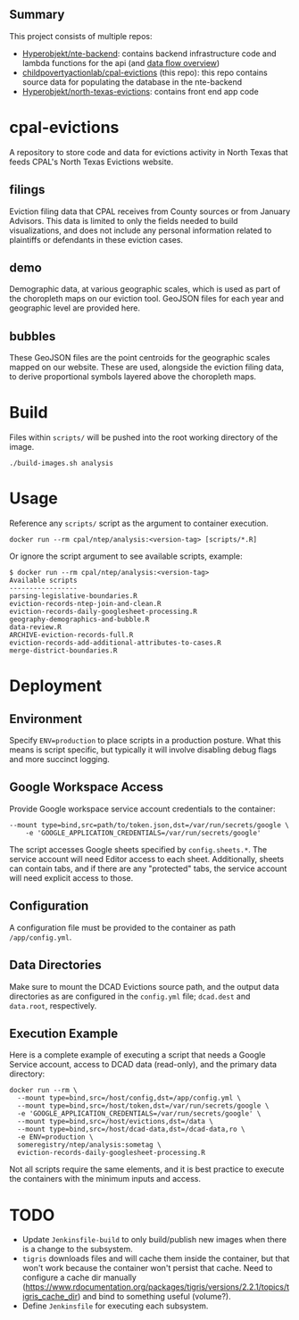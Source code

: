 ## Summary

This project consists of multiple repos:

- [Hyperobjekt/nte-backend](https://github.com/Hyperobjekt/nte-backend): contains backend infrastructure code and lambda functions for the api (and [data flow overview](https://github.com/Hyperobjekt/nte-backend/blob/main/CONTRIBUTING.md#data-flow))
- [childpovertyactionlab/cpal-evictions](https://github.com/childpovertyactionlab/cpal-evictions) (this repo): this repo contains source data for populating the database in the nte-backend
- [Hyperobjekt/north-texas-evictions](https://github.com/Hyperobjekt/north-texas-evictions): contains front end app code

# cpal-evictions
 A repository to store code and data for evictions activity in North Texas that feeds CPAL's North Texas Evictions website.

## filings
Eviction filing data that CPAL receives from County sources or from January Advisors. This data is limited to only the fields needed to build visualizations, and does not include any personal information related to plaintiffs or defendants in these eviction cases.

## demo
Demographic data, at various geographic scales, which is used as part of the choropleth maps on our eviction tool. GeoJSON files for each year and geographic level are provided here.

## bubbles
These GeoJSON files are the point centroids for the geographic scales mapped on our website. These are used, alongside the eviction filing data, to derive proportional symbols layered above the choropleth maps. 


# Build

Files within `scripts/` will be pushed into the root working directory of the image.

`./build-images.sh analysis`

# Usage

Reference any `scripts/` script as the argument to container execution.

`docker run --rm cpal/ntep/analysis:<version-tag> [scripts/*.R]`

Or ignore the script argument to see available scripts, example:

```
$ docker run --rm cpal/ntep/analysis:<version-tag>
Available scripts
-----------------
parsing-legislative-boundaries.R
eviction-records-ntep-join-and-clean.R
eviction-records-daily-googlesheet-processing.R
geography-demographics-and-bubble.R
data-review.R
ARCHIVE-eviction-records-full.R
eviction-records-add-additional-attributes-to-cases.R
merge-district-boundaries.R
```

# Deployment

## Environment

Specify `ENV=production` to place scripts in a production posture. What this means is script
specific, but typically it will involve disabling debug flags and more succinct logging.

## Google Workspace Access

Provide Google workspace service account credentials to the container:
```
--mount type=bind,src=path/to/token.json,dst=/var/run/secrets/google \
	-e 'GOOGLE_APPLICATION_CREDENTIALS=/var/run/secrets/google'
```

The script accesses Google sheets specified by `config.sheets.*`. The service account will need Editor
access to each sheet. Additionally, sheets can contain tabs, and if there are any "protected" tabs,
the service account will need explicit access to those.

## Configuration

A configuration file must be provided to the container as path `/app/config.yml`.

## Data Directories

Make sure to mount the DCAD Evictions source path, and the output data directories as are
configured in the `config.yml` file; `dcad.dest` and `data.root`, respectively.

## Execution Example

Here is a complete example of executing a script that needs a Google Service account, access to DCAD data (read-only), and the primary data directory:

```
docker run --rm \
  --mount type=bind,src=/host/config,dst=/app/config.yml \
  --mount type=bind,src=/host/token,dst=/var/run/secrets/google \
  -e 'GOOGLE_APPLICATION_CREDENTIALS=/var/run/secrets/google' \
  --mount type=bind,src=/host/evictions,dst=/data \
  --mount type=bind,src=/host/dcad-data,dst=/dcad-data,ro \
  -e ENV=production \
  someregistry/ntep/analysis:sometag \
  eviction-records-daily-googlesheet-processing.R
```

Not all scripts require the same elements, and it is best practice to execute the containers with the
minimum inputs and access.


# TODO

- Update `Jenkinsfile-build` to only build/publish new images when there is a change to the subsystem.
- `tigris` downloads files and will cache them inside the container, but that won't work because the container won't persist that cache. Need to configure a cache dir manually (https://www.rdocumentation.org/packages/tigris/versions/2.2.1/topics/tigris_cache_dir) and bind to something useful (volume?).
- Define `Jenkinsfile` for executing each subsystem.
